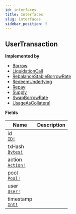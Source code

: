 ```yaml
---
id: interfaces
title: Interfaces
slug: interfaces
sidebar_position: 5
---
```


## UserTransaction



<p style={{ marginBottom: "0.4em" }}><strong>Implemented by</strong></p>

- [Borrow](/docs/Arbitrum-v3/objects#borrow)
- [LiquidationCall](/docs/Arbitrum-v3/objects#liquidationcall)
- [RebalanceStableBorrowRate](/docs/Arbitrum-v3/objects#rebalancestableborrowrate)
- [RedeemUnderlying](/docs/Arbitrum-v3/objects#redeemunderlying)
- [Repay](/docs/Arbitrum-v3/objects#repay)
- [Supply](/docs/Arbitrum-v3/objects#supply)
- [SwapBorrowRate](/docs/Arbitrum-v3/objects#swapborrowrate)
- [UsageAsCollateral](/docs/Arbitrum-v3/objects#usageascollateral)

<p style={{ marginBottom: "0.4em" }}><strong>Fields</strong></p>

<table>
<thead><tr><th>Name</th><th>Description</th></tr></thead>
<tbody>
<tr>
<td>
id<br />
<a href="/docs/Arbitrum-v3/scalars#id"><code>ID!</code></a>
</td>
<td>

</td>
</tr>
<tr>
<td>
txHash<br />
<a href="/docs/Arbitrum-v3/scalars#bytes"><code>Bytes!</code></a>
</td>
<td>

</td>
</tr>
<tr>
<td>
action<br />
<a href="/docs/Arbitrum-v3/enums#action"><code>Action!</code></a>
</td>
<td>

</td>
</tr>
<tr>
<td>
pool<br />
<a href="/docs/Arbitrum-v3/objects#pool"><code>Pool!</code></a>
</td>
<td>

</td>
</tr>
<tr>
<td>
user<br />
<a href="/docs/Arbitrum-v3/objects#user"><code>User!</code></a>
</td>
<td>

</td>
</tr>
<tr>
<td>
timestamp<br />
<a href="/docs/Arbitrum-v3/scalars#int"><code>Int!</code></a>
</td>
<td>

</td>
</tr>
</tbody>
</table>

